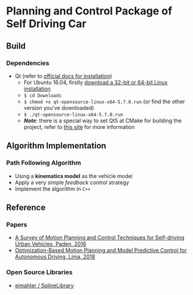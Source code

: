 # Planning and Control Package of Self Driving Car

## Build
### Dependencies
* Qt (refer to [official docs for installation](https://wiki.qt.io/Install_Qt_5_on_Ubuntu))
    * For Ubuntu 16.04, firstly [download a 32-bit or 64-bit Linux installation](https://www.qt.io/download-open-source#section-2)
    * `$ cd Downloads`
    * `$ chmod +x qt-opensource-linux-x64-5.7.0.run` (or find the other version you've downloaded)
    * `$ ./qt-opensource-linux-x64-5.7.0.run`
    * ***Note***: there is a special way to set Qt5 at CMake for building the project, refer to [this site](https://www.kdab.com/using-cmake-with-qt-5/) for more information

## Algorithm Implementation
### Path Following Algorithm
* Using a **kinematics model** as the vehicle model
* Apply a very simple *feedback control* strategy
* Implement the algorithm in `C++`


## Reference
### Papers
* [A Survey of Motion Planning and Control Techniques for Self-driving Urban Vehicles, Paden, 2016](https://arxiv.org/pdf/1604.07446.pdf)
* [Optimization-Based Motion Planning and Model Predictive Control for Autonomous Driving, Lima, 2018](https://www.diva-portal.org/smash/get/diva2:1241535/FULLTEXT01.pdf)
### Open Source Libraries
* [ejmahler / SplineLibrary](https://github.com/ejmahler/SplineLibrary)